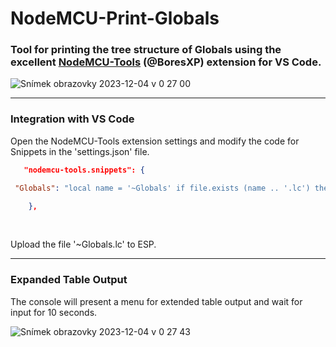 # NodeMCU-Print-Globals

### Tool for printing the tree structure of Globals using the excellent [NodeMCU-Tools](https://github.com/BoresXP/nodemcu-tools) (@BoresXP) extension for VS Code. 

![Snímek obrazovky 2023-12-04 v 0 27 00](https://github.com/Raadgie/NodeMCU-Print-Globals/assets/152021860/da5b426f-eec0-4ea3-92d5-941f12e93d2f)


<hr>

### Integration with VS Code





Open the NodeMCU-Tools extension settings and modify the code for Snippets in the 'settings.json' file.

```json
   "nodemcu-tools.snippets": {

 "Globals": "local name = '~Globals' if file.exists (name .. '.lc') then dofile(name .. '.lc') elseif file.exists(name .. '.lua') then dofile(name .. '.lua') end"

    },
```
<br>

Upload the file '~Globals.lc' to ESP.

<hr>

### Expanded Table Output

The console will present a menu for extended table output and wait for input for 10 seconds.

![Snímek obrazovky 2023-12-04 v 0 27 43](https://github.com/Raadgie/NodeMCU-Print-Globals/assets/152021860/15ad8730-3180-4abe-91ff-e10f0af2c0a7)
